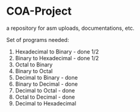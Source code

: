 # COA-Project
a repository for  asm uploads, documentations, etc.

Set of programs needed: 
1. Hexadecimal to Binary - done 1/2
2. Binary to Hexadecimal - done 1/2
3. Octal to Binary 
4. Binary to Octal
5. Decimal to Binary - done
6. Binary to Decimal - done
7. Decimal to Octal - done
8. Octal to Decimal - done
9. Decimal to Hexadecimal 

